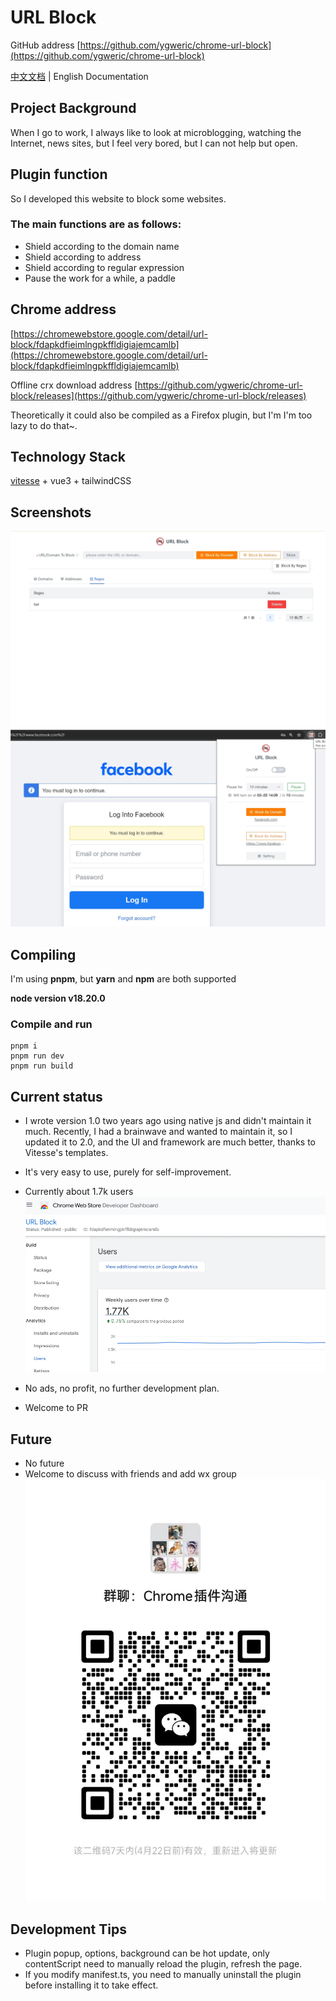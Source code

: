 # URL Block

GitHub address [https://github.com/ygweric/chrome-url-block](https://github.com/ygweric/chrome-url-block)

[中文文档](https://github.com/ygweric/chrome-url-block/blob/main-v2/README-ZH.md) | English Documentation


## Project Background
When I go to work, I always like to look at microblogging, watching the Internet, news sites, but I feel very bored, but I can not help but open.

## Plugin function
So I developed this website to block some websites.  

### The main functions are as follows:
* Shield according to the domain name
* Shield according to address
* Shield according to regular expression
* Pause the work for a while, a paddle



## Chrome address 
[https://chromewebstore.google.com/detail/url-block/fdapkdfieimlngpkffldigiajemcamlb](https://chromewebstore.google.com/detail/url-block/fdapkdfieimlngpkffldigiajemcamlb)

Offline crx download address [https://github.com/ygweric/chrome-url-block/releases](https://github.com/ygweric/chrome-url-block/releases)

Theoretically it could also be compiled as a Firefox plugin, but I'm I'm too lazy to do that~.

## Technology Stack

[vitesse](https://github.com/antfu/vitesse#variations) + vue3 + tailwindCSS

## Screenshots
![screenshot-1](/images/screenshot-1.png)
![screenshot-2](/images/screenshot-2.png)



## Compiling

I'm using **pnpm**, but **yarn** and **npm** are both supported

**node version v18.20.0**

### Compile and run
```
pnpm i 
pnpm run dev
pnpm run build
```


## Current status
* I wrote version 1.0 two years ago using native js and didn't maintain it much. Recently, I had a brainwave and wanted to maintain it, so I updated it to 2.0, and the UI and framework are much better, thanks to Vitesse's templates.
* It's very easy to use, purely for self-improvement.
* Currently about 1.7k users
![users-count](/images/users-count.png)

* No ads, no profit, no further development plan.
* Welcome to PR

## Future
* No future
* Welcome to discuss with friends and add wx group
![wx-group](/images/wx-group.jpg)

## Development Tips
* Plugin popup, options, background can be hot update, only contentScript need to manually reload the plugin, refresh the page.
* If you modify manifest.ts, you need to manually uninstall the plugin before installing it to take effect.


